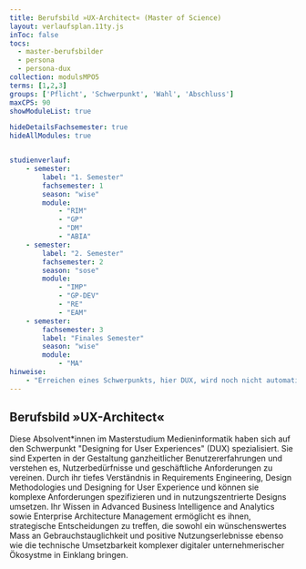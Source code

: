 ```yaml
---
title: Berufsbild »UX-Architect« (Master of Science)
layout: verlaufsplan.11ty.js
inToc: false
tocs:
  - master-berufsbilder
  - persona
  - persona-dux
collection: modulsMPO5
terms: [1,2,3]
groups: ['Pflicht', 'Schwerpunkt', 'Wahl', 'Abschluss']
maxCPS: 90
showModuleList: true

hideDetailsFachsemester: true
hideAllModules: true


studienverlauf:
    - semester:
        label: "1. Semester"
        fachsemester: 1
        season: "wise"
        module: 
            - "RIM"
            - "GP"
            - "DM"
            - "ABIA"
    - semester:
        label: "2. Semester"
        fachsemester: 2
        season: "sose"
        module: 
            - "IMP"
            - "GP-DEV"
            - "RE"
            - "EAM"
    - semester:
        fachsemester: 3
        label: "Finales Semester"
        season: "wise"
        module: 
            - "MA"
hinweise:
    - "Erreichen eines Schwerpunkts, hier DUX, wird noch nicht automatisch geprüft"
---
```



## Berufsbild »UX-Architect«

Diese Absolvent\*innen im Masterstudium Medieninformatik haben sich auf den Schwerpunkt "Designing for User Experiences" (DUX) spezialisiert. Sie sind Experten in der Gestaltung ganzheitlicher Benutzererfahrungen und verstehen es, Nutzerbedürfnisse und geschäftliche Anforderungen zu vereinen. Durch ihr tiefes Verständnis in Requirements Engineering, Design Methodologies und Designing for User Experience und können sie komplexe Anforderungen spezifizieren und in nutzungszentrierte Designs umsetzen. Ihr Wissen in Advanced Business Intelligence and Analytics sowie Enterprise Architecture Management ermöglicht es ihnen, strategische Entscheidungen zu treffen, die sowohl ein wünschenswertes Mass an Gebrauchstauglichkeit und positive Nutzungserlebnisse ebenso wie die technische Umsetzbarkeit komplexer digitaler unternehmerischer Ökosystme in Einklang bringen.
